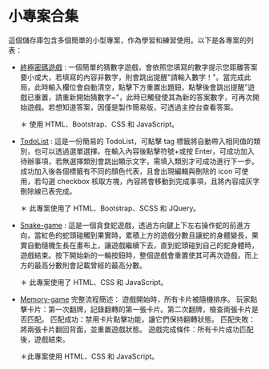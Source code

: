 # 小專案合集

這個儲存庫包含多個簡單的小型專案，作為學習和練習使用。以下是各專案的列表：

-   [終極密碼遊戲](/ultimatePassword-game/)
    : 一個簡單的猜數字遊戲，會依照您填寫的數字提示您距離答案要小或大，若填寫的內容非數字，則會跳出提醒"請輸入數字！"。當完成此局，此時輸入欄位會自動清空，點擊下方重置出題鈕，點擊後會跳出提醒"遊戲已重置，請重新開始猜數字~"，此時已觸發使其為新的答案數字，可再次開始遊戲。若想知道答案，因僅是製作簡易版，可透過主控台查看答案。

    ＊ 使用 HTML、Bootstrap、CSS 和 JavaScript。

-   [TodoList](/todoList/)
    : 這是一份簡易的 TodoList，可點擊 tag 標籤將自動帶入相同值的類別，也可以透過選單選擇。在輸入內容後點擊符號+或按 Enter，可成功加入待辦事項，若無選擇類別會跳出顯示文字，需填入類別才可成功進行下一步。成功加入後各個標籤有不同的顏色代表，且會出現編輯與刪除的 icon 可使用，若勾選 checkbox 核取方塊，內容將會移動到完成事項，且將內容成灰字刪除線已表完成。

    ＊ 此專案使用了 HTML、Bootstrap、SCSS 和 JQuery。

-   [Snake-game](/Snake-game)
    : 這是一個貪食蛇遊戲，透過方向鍵上下左右操作蛇的前進方向，當紅色的蛇頭碰觸到果實時，累積上方的遊戲分數且讓蛇的身體變長，果實自動隨機生長在畫布上，讓遊戲繼續下去，直到蛇頭碰到自己的蛇身體時，遊戲結束。按下開始新的一輪按鈕時，整個遊戲會重置使其可再次遊戲，而上方的最高分數則會記載曾經的最高分數。

    ＊ 此專案使用了 HTML、CSS 和 JavaScript。

-   [Memory-game](/memory-game)
    完整流程簡述：
    遊戲開始時，所有卡片被隨機排序。
    玩家點擊卡片：第一次翻牌，記錄翻轉的第一張卡片。第二次翻牌，檢查兩張卡片是否匹配。
    匹配成功：禁用卡片點擊功能，讓它們保持翻轉狀態。
    匹配失敗：將兩張卡片翻回背面，並重置遊戲狀態。
    遊戲完成條件：所有卡片成功匹配後，遊戲結束。

    ＊此專案使用 HTML、CSS 和 JavaScript。
